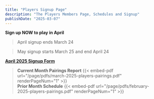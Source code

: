```yaml
---
title: "Players Signup Page"
description: "The Players Members Page, Schedules and Signup"
publishDate: "2025-03-07"
---
```

**Sign up NOW to play in April**<br>

> April signup ends March 24 <br>

> May signup starts March 25 and end April 24<br>

**[April 2025 Signup Form](https://forms.gle/LjnqcQuecU7qC6a58)**

>**Current Month Pairings Report**
{{< embed-pdf url="/page/pdfs/march-2025-players-pairings.pdf" renderPageNum="1" >}}\
>**Prior Month Schedule**
{{< embed-pdf url="/page/pdfs/february-2025-players-pairings.pdf" renderPageNum="1" >}}
